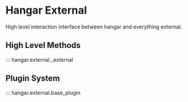 Hangar External
===============

High level interaction interface between hangar and everything external.

High Level Methods
------------------

::: hangar.external._external

Plugin System
-------------

::: hangar.external.base_plugin
